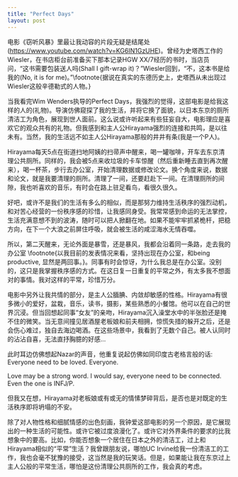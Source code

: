 ```yaml
---
title: "Perfect Days"
layout: post
---
```

电影《窃听风暴》里最让我动容的片段无疑是结尾处(https://www.youtube.com/watch?v=KG6IN1GzUHE)。曾经为史塔西工作的Wiesler，在书店柜台前准备买下那本记录HGW XX/7经历的书时，当店员问，“这书需要包装送人吗(Shall I gift-wrap it)？”Wiesler回到，“不，这本书是给我的(No, it is for me)。”\footnote{据说在真实的东德历史上，史塔西从未出现过Wiesler这般辛德勒式的人物。}

当我看完Wim Wenders执导的Perfect Days，我强烈的觉得，这部电影是给我这样的人的(礼物)。导演仿佛窥探了我的生活，并将它换了面貌，以日本东京的厕所清洁工为角色，展现到世人面前。这么说或许听起来有些狂妄自大，电影理应是喜欢它的观众共有的礼物。但我感到和主人公Hirayama强烈的连接和共鸣，是以往未有。当然，我的生活远不如主人公Hirayama那般的井井有条(我是一个P人)。

Hirayama每天5点在街道扫地阿姨的扫帚声中醒来，喝一罐咖啡，开车去东京清理公共厕所。同样的，我会被5点来收垃圾的卡车惊醒（然后重新睡去直到再次醒来），喝一杯茶，步行去办公室，开始清理数据或修改论文。换个角度来说，数据和论文，就是我要清理的厕所。清理了一间，还要赶赴下一间。在清理厕所的间隙，我也听喜欢的音乐，有时会在路上驻足看鸟，看很久很久。

好吧，或许不是我们的生活有多么的相似，而是那努力维持生活秩序的强烈动机，和对苦心经营的一份秩序感的珍惜，让我感同身受。我常常感到命运的无法掌控，生活充满意想不到的波涛，随时可以把人掀翻在地。如果不能牢牢抓紧桅杆，把稳方向，在下一个大浪之前屏住呼吸，就会被生活的咸涩海水无情吞噬。

所以，第二天醒来，无论外面是暴雪，还是暴风，我都会沿着同一条路，走去我的办公室 \footnote{以我目前的发表情况来看，坚持出现在办公室，和being productive, 显然是两回事。}。同事有时会惊讶，为什么我总是在办公室。没别的，这只是我掌握秩序感的方式。在这日复一日重复的平常之外，有太多我不想面对的事情。我对这样的平常，珍惜万分。

电影中另外让我共情的部分，是主人公腼腆、内敛却敏感的性格。Hirayama有很多微小的爱好，盆栽，音乐，读书，摄影，某些熟悉的小餐馆。他可以在自己的世界沉浸。但当回想起同事“女友”的亲吻，Hirayama沉入澡堂水中的半张脸还是掩不住的微笑。当无意间撞见居酒屋老板娘和前夫相拥，惊慌失措的躲开之后，还是会伤心难过，独自去海边喝酒。在这些场景中，我看到了无数个自己。被人认同时的沾沾自喜，无法直抒胸臆的好感...

此时耳边仿佛想起Nazar的声音，他重复说起仿佛如同印度古老格言般的话: Everyone need to be loved. Everyone. 

Love may be a strong word. I would say, everyone need to be connected. Even the one is INFJ/P. 

但我又在想，Hirayama对老板娘或有或无的情愫梦碎背后，是否也是对既定的生活秩序即将坍塌的不安。

除了对人物性格和细腻情感的出色刻画，我钟爱这部电影的另一个原因，是它展现出的一种生活的可能性。或许它被过度浪漫化了。或许它对外界条件的要求的比我想象中的要高。比如，你能否想象一个居住在日本之外的清洁工，过上和Hirayama相似的“平常”生活？我曾跟朋友说，哪怕UC Irvine给我一份清洁工的工作，我也会毫不犹豫的接受，这当然是我的玩笑话。但是，如果能让我在东京过上主人公般的平常生活，哪怕是这份清理公共厕所的工作，我会真的考虑。

